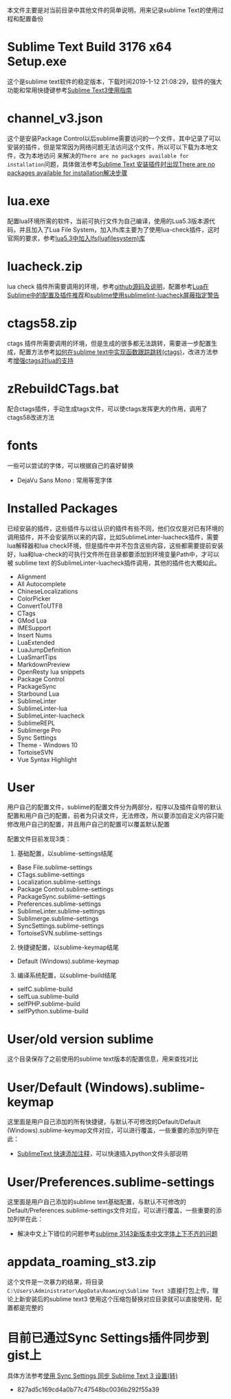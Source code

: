 本文件主要是对当前目录中其他文件的简单说明，用来记录sublime Text的使用过程和配置备份

# Sublime Text Build 3176 x64 Setup.exe

这个是sublime text软件的稳定版本，下载时间2019-1-12 21:08:29，软件的强大功能和常用快捷键参考[Sublime Text3使用指南](https://www.cnblogs.com/ma-dongdong/p/7653231.html)

# channel_v3.json

这个是安装Package Control以后sublime需要访问的一个文件，其中记录了可以安装的插件，但是常常因为网络问题无法访问这个文件，所以可以下载为本地文件，改为本地访问
来解决的`There are no packages available for installation`问题，具体做法参考[Sublime Text 安装插件时出现There are no packages available for installation解决步骤](https://blog.csdn.net/weixin_41762173/article/details/79382132)

# lua.exe

配置lua环境所需的软件，当前可执行文件为自己编译，使用的Lua5.3版本源代码，并且加入了Lua File System，加入lfs库主要为了使用lua-check插件，这时官网的要求，参考[lua5.3中加入lfs(luafilesystem)库](https://blog.csdn.net/qq_20363225/article/details/80806070)

# luacheck.zip

lua check 插件所需要调用的环境，参考[github源码及说明](https://github.com/mpeterv/luacheck)，配置参考[Lua在Sublime中的配置及插件推荐](https://www.onlyzyx.com/00025.html)和[sublime使用sublimelint-luacheck屏蔽指定警告](http://www.cnblogs.com/cheerupforyou/p/6592357.html)

# ctags58.zip

ctags 插件所需要调用的环境，但是生成的很多都无法跳转，需要进一步配置生成，配置方法参考[如何在sublime text中实现函数跟踪跳转(ctags)](https://blog.csdn.net/menglongfc/article/details/51141084)，改进方法参考[增强ctags对lua的支持](https://www.xuebuyuan.com/952070.html)

# zRebuildCTags.bat

配合ctags插件，手动生成tags文件，可以使ctags发挥更大的作用，调用了ctags58改进方法

# fonts

一些可以尝试的字体，可以根据自己的喜好替换

- DejaVu Sans Mono : 常用等宽字体

# Installed Packages

已经安装的插件，这些插件与以往认识的插件有些不同，他们仅仅是对已有环境的调用插件，并不会安装所以来的内容，比如SublimeLinter-luacheck插件，需要lua解释器和lua check环境，但是插件中并不包含这些内容，这些都需要提前安装好，lua和lua-check的可执行文件所在目录都要添加到环境变量Path中，才可以被 sublime text 的SublimeLinter-luacheck插件调用，其他的插件也大概如此。

- Alignment
- All Autocomplete
- ChineseLocalizations
- ColorPicker
- ConvertToUTF8
- CTags
- GMod Lua
- IMESupport
- Insert Nums
- LuaExtended
- LuaJumpDefinition
- LuaSmartTips
- MarkdownPreview
- OpenResty lua snippets
- Package Control
- PackageSync
- Starbound Lua
- SublimeLinter
- SublimeLinter-lua
- SublimeLinter-luacheck
- SublimeREPL
- Sublimerge Pro
- Sync Settings
- Theme - Windows 10
- TortoiseSVN
- Vue Syntax Highlight

# User

用户自己的配置文件，sublime的配置文件分为两部分，程序以及插件自带的默认配置和用户自己的配置，前者为只读文件，无法修改，所以要添加自定义内容只能修改用户自己的配置，并且用户自己的配置可以覆盖默认配置

配置文件目前发现3类：

1. 基础配置，以sublime-settings结尾
 - Base File.sublime-settings
 - CTags.sublime-settings
 - Localization.sublime-settings
 - Package Control.sublime-settings
 - PackageSync.sublime-settings
 - Preferences.sublime-settings
 - SublimeLinter.sublime-settings
 - Sublimerge.sublime-settings
-  SyncSettings.sublime-settings
 - TortoiseSVN.sublime-settings

2. 快捷键配置，以sublime-keymap结尾
 - Default (Windows).sublime-keymap

3. 编译系统配置，以sublime-build结尾
 - selfC.sublime-build
 - selfLua.sublime-build
 - selfPHP.sublime-build
 - selfPython.sublime-build

# User/old version sublime

这个目录保存了之前使用的sublime text版本的配置信息，用来查找对比

# User/Default (Windows).sublime-keymap

这里面是用户自己添加的所有快捷键，与默认不可修改的Default/Default (Windows).sublime-keymap文件对应，可以进行覆盖，一些重要的添加列举在此：

- [SublimeText 快速添加注释](https://blog.csdn.net/tianshan2008/article/details/48397741)，可以快速插入python文件头部说明

# User/Preferences.sublime-settings

这里面是用户自己添加的sublime text基础配置，与默认不可修改的Default/Preferences.sublime-settings文件对应，可以进行覆盖，一些重要的添加列举在此：

- 解决中文上下错位的问题参考[sublime 3143新版本中文字体上下不齐的问题](https://blog.csdn.net/qq_21108581/article/details/80357855)

# appdata_roaming_st3.zip

这个文件是一次暴力的结果，将目录`C:\Users\Administrator\AppData\Roaming\Sublime Text 3`直接打包上传，理论上新安装后的sublime text3 使用这个压缩包替换对应目录就可以直接使用、配置都是完整的

# 目前已通过Sync Settings插件同步到gist上

具体方法参考[使用 Sync Settings 同步 Sublime Text 3 设置(转)](https://www.jianshu.com/p/e27e2453d499)
 - 827ad5c169cd4a0b77c47548bc0036b292f55a39

